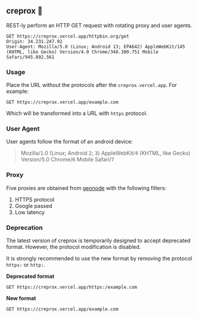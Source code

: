 ## creprox :ninja:
REST-ly perform an HTTP GET request with rotating proxy and user agents.

```http
GET https://creprox.vercel.app/httpbin.org/get
Origin: 34.231.247.92
User-Agent: Mozilla/5.0 (Linux; Android 13; EPA642) AppleWebKit/145 (KHTML, like Gecko) Version/4.0 Chrome/348.300.751 Mobile Safari/945.892.561
```

### Usage

Place the URL without the protocols after the `creprox.vercel.app`. For example:

```http
GET https://creprox.vercel.app/example.com
```

Which will be transformed into a URL with `https` protocol.

### User Agent

User agents follow the format of an android device:

> Mozilla/<kbd>1</kbd>.0 (Linux; Android <kbd>2</kbd>; <kbd>3</kbd>) AppleWebKit/<kbd>4</kbd> (KHTML, like Gecko) Version/<kbd>5</kbd>.0 Chrome/<kbd>6</kbd> Mobile Safari/<kbd>7</kbd>

### Proxy

Five proxies are obtained from [geonode](https://geonode.com/free-proxy-list) with the following filters:

1. HTTPS protocol
2. Google passed
3. Low latency

### Deprecation

The latest version of creprox is temporarily designed to accept deprecated format. However, the protocol modification is disabled.

It is strongly recommended to use the new format by removing the protocol `https:` or `http:`.

**Deprecated format**
```http
GET https://creprox.vercel.app/https:/example.com
```

**New format**
```http
GET https://creprox.vercel.app/example.com
```

